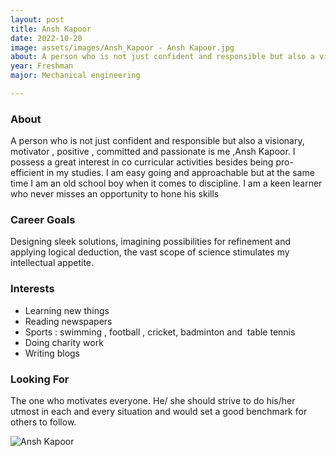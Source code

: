 ```yaml
---
layout: post
title: Ansh Kapoor 
date: 2022-10-20
image: assets/images/Ansh_Kapoor - Ansh Kapoor.jpg
about: A person who is not just confident and responsible but also a visionary, motivator , positive , committed and passionate is me ,Ansh Kapoor. I possess a great interest in co curricular activities besides being pro-efficient in my studies. I am easy going and approachable but at the same time I am an old school boy when it comes to discipline. I am a keen learner who never misses an opportunity to hone his skills
year: Freshman
major: Mechanical engineering 

---
```


### About

A person who is not just confident and responsible but also a visionary, motivator , positive , committed and passionate is me ,Ansh Kapoor. I possess a great interest in co curricular activities besides being pro-efficient in my studies. I am easy going and approachable but at the same time I am an old school boy when it comes to discipline. I am a keen learner who never misses an opportunity to hone his skills

### Career Goals



Designing sleek solutions, imagining possibilities for refinement and applying logical deduction, the vast scope of science stimulates my intellectual appetite.

### Interests

- Learning new things
- Reading newspapers 
- Sports : swimming , football , cricket,  badminton and  table tennis
- Doing charity work
- Writing blogs

### Looking For

The one who motivates everyone. He/ she should strive to do his/her utmost in each and every situation and would set a good benchmark for others to follow. 

<div class="text-center my-5">
    <img src="https://sase-drexel.github.io/mentorship-2021/assets/images/Ansh_Kapoor.jpg" alt="Ansh Kapoor" class="rounded post-img" />
</div>
